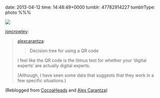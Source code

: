 date: 2013-04-12
time: 14:48:49+0000
tumblr: 47782914227
tumblrType: photo
%%%

![](tumblr_mkub34LpYE1qey865o1_1280.jpg)

<p><a class="tumblr_blog" href="http://imjoncrowley.com/post/47456765638/alexcarantza-decision-tree-for-using-a-qr">joncrowley</a>:</p>
<blockquote>
<p><a class="tumblr_blog" href="http://alexcarantza.tumblr.com/post/47456181495/decision-tree-for-using-a-qr-code">alexcarantza</a>:</p>
<blockquote>
<p>Decision tree for using a QR code</p>
</blockquote>
<p>I feel like the QR code is the litmus test for whether your ‘digital experts’ are actually digital experts. </p>
<p>(Although, I have seen some data that suggests that they work in a few specific situations.)</p>
</blockquote>


(Reblogged from [CocoaHeads](https://cocoaheads.tumblr.com/post/47525312316/joncrowley-alexcarantza-decision-tree-for) and [Alex Carantza](https://alexcarantza-deactivated2018101.tumblr.com/post/47456181495/decision-tree-for-using-a-qr-code))
